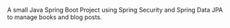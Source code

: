 A small Java Spring Boot Project using Spring Security and Spring Data JPA to manage books and blog posts.
